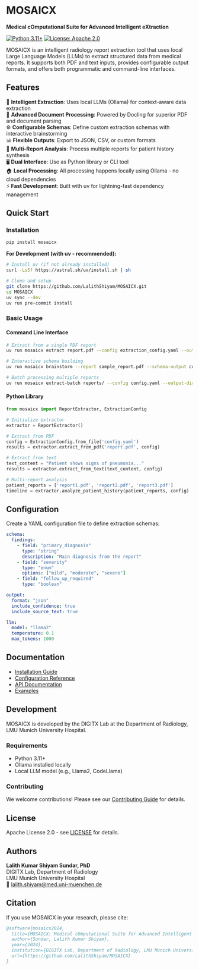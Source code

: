 # MOSAICX

**Medical cOmputational Suite for Advanced Intelligent eXtraction**

[![Python 3.11+](https://img.shields.io/badge/python-3.11+-blue.svg)](https://www.python.org/downloads/)
[![License: Apache 2.0](https://img.shields.io/badge/License-Apache%202.0-blue.svg)](https://opensource.org/licenses/Apache-2.0)

MOSAICX is an intelligent radiology report extraction tool that uses local Large Language Models (LLMs) to extract structured data from medical reports. It supports both PDF and text inputs, provides configurable output formats, and offers both programmatic and command-line interfaces.

## Features

🔬 **Intelligent Extraction**: Uses local LLMs (Ollama) for context-aware data extraction  
📄 **Advanced Document Processing**: Powered by Docling for superior PDF and document parsing  
⚙️ **Configurable Schemas**: Define custom extraction schemas with interactive brainstorming  
📊 **Flexible Outputs**: Export to JSON, CSV, or custom formats  
🔄 **Multi-Report Analysis**: Process multiple reports for patient history synthesis  
🖥️ **Dual Interface**: Use as Python library or CLI tool  
🏠 **Local Processing**: All processing happens locally using Ollama - no cloud dependencies  
⚡ **Fast Development**: Built with uv for lightning-fast dependency management  

## Quick Start

### Installation

```bash
pip install mosaicx
```

**For Development (with uv - recommended):**

```bash
# Install uv (if not already installed)
curl -LsSf https://astral.sh/uv/install.sh | sh

# Clone and setup
git clone https://github.com/LalithShiyam/MOSAICX.git
cd MOSAICX
uv sync --dev
uv run pre-commit install
```

### Basic Usage

#### Command Line Interface

```bash
# Extract from a single PDF report  
uv run mosaicx extract report.pdf --config extraction_config.yaml --output results.json

# Interactive schema building
uv run mosaicx brainstorm --report sample_report.pdf --schema-output custom_schema.yaml

# Batch processing multiple reports
uv run mosaicx extract-batch reports/ --config config.yaml --output-dir results/
```

#### Python Library

```python
from mosaicx import ReportExtractor, ExtractionConfig

# Initialize extractor
extractor = ReportExtractor()

# Extract from PDF
config = ExtractionConfig.from_file('config.yaml')
results = extractor.extract_from_pdf('report.pdf', config)

# Extract from text
text_content = "Patient shows signs of pneumonia..."
results = extractor.extract_from_text(text_content, config)

# Multi-report analysis
patient_reports = ['report1.pdf', 'report2.pdf', 'report3.pdf']
timeline = extractor.analyze_patient_history(patient_reports, config)
```

## Configuration

Create a YAML configuration file to define extraction schemas:

```yaml
schema:
  findings:
    - field: "primary_diagnosis"
      type: "string"
      description: "Main diagnosis from the report"
    - field: "severity"
      type: "enum"
      options: ["mild", "moderate", "severe"]
    - field: "follow_up_required"
      type: "boolean"

output:
  format: "json"
  include_confidence: true
  include_source_text: true

llm:
  model: "llama2"
  temperature: 0.1
  max_tokens: 1000
```

## Documentation

- [Installation Guide](docs/installation.md)
- [Configuration Reference](docs/configuration.md)
- [API Documentation](docs/api.md)
- [Examples](examples/)

## Development

MOSAICX is developed by the DIGITX Lab at the Department of Radiology, LMU Munich University Hospital.

### Requirements

- Python 3.11+
- Ollama installed locally
- Local LLM model (e.g., Llama2, CodeLlama)

### Contributing

We welcome contributions! Please see our [Contributing Guide](CONTRIBUTING.md) for details.

## License

Apache License 2.0 - see [LICENSE](LICENSE) for details.

## Authors

**Lalith Kumar Shiyam Sundar, PhD**  
DIGITX Lab, Department of Radiology  
LMU Munich University Hospital  
📧 lalith.shiyam@med.uni-muenchen.de

## Citation

If you use MOSAICX in your research, please cite:

```bibtex
@software{mosaicx2024,
  title={MOSAICX: Medical cOmputational Suite for Advanced Intelligent eXtraction},
  author={Sundar, Lalith Kumar Shiyam},
  year={2024},
  institution={DIGITX Lab, Department of Radiology, LMU Munich University Hospital},
  url={https://github.com/LalithShiyam/MOSAICX}
}
```
